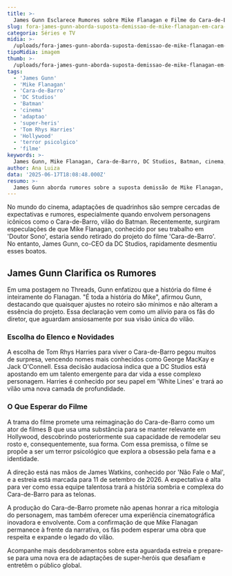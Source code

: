 ```yaml
---
title: >-
  James Gunn Esclarece Rumores sobre Mike Flanagan e Filme do Cara-de-Barro
slug: fora-james-gunn-aborda-suposta-demissao-de-mike-flanagan-em-cara-de-barro
categoria: Séries e TV
midia: >-
  /uploads/fora-james-gunn-aborda-suposta-demissao-de-mike-flanagan-em-cara-de-barro-thumb.jpg
tipoMidia: imagem
thumb: >-
  /uploads/fora-james-gunn-aborda-suposta-demissao-de-mike-flanagan-em-cara-de-barro-thumb.jpg
tags:
  - 'James Gunn'
  - 'Mike Flanagan'
  - 'Cara-de-Barro'
  - 'DC Studios'
  - 'Batman'
  - 'cinema'
  - 'adaptao'
  - 'super-heris'
  - 'Tom Rhys Harries'
  - 'Hollywood'
  - 'terror psicolgico'
  - 'filme'
keywords: >-
  James Gunn, Mike Flanagan, Cara-de-Barro, DC Studios, Batman, cinema, adaptação, super-heróis, Tom Rhys Harries, Hollywood, terror psicológico, filme
author: Ana Luiza
data: '2025-06-17T18:08:48.000Z'
resumo: >-
  James Gunn aborda rumores sobre a suposta demissão de Mike Flanagan, garantindo que o trabalho do diretor está intacto no filme do Cara-de-Barro. A produção promete uma abordagem única e aterrorizante do icônico vilão do Batman.
---
```


No mundo do cinema, adaptações de quadrinhos são sempre cercadas de expectativas e rumores, especialmente quando envolvem personagens icônicos como o Cara-de-Barro, vilão do Batman. Recentemente, surgiram especulações de que Mike Flanagan, conhecido por seu trabalho em 'Doutor Sono', estaria sendo retirado do projeto do filme 'Cara-de-Barro'. No entanto, James Gunn, co-CEO da DC Studios, rapidamente desmentiu esses boatos.

## James Gunn Clarifica os Rumores

Em uma postagem no Threads, Gunn enfatizou que a história do filme é inteiramente do Flanagan. "É toda a história do Mike", afirmou Gunn, destacando que quaisquer ajustes no roteiro são mínimos e não alteram a essência do projeto. Essa declaração vem como um alívio para os fãs do diretor, que aguardam ansiosamente por sua visão única do vilão.

### Escolha do Elenco e Novidades

A escolha de Tom Rhys Harries para viver o Cara-de-Barro pegou muitos de surpresa, vencendo nomes mais conhecidos como George MacKay e Jack O'Connell. Essa decisão audaciosa indica que a DC Studios está apostando em um talento emergente para dar vida a esse complexo personagem. Harries é conhecido por seu papel em 'White Lines' e trará ao vilão uma nova camada de profundidade.

### O Que Esperar do Filme

A trama do filme promete uma reimaginação do Cara-de-Barro como um ator de filmes B que usa uma substância para se manter relevante em Hollywood, descobrindo posteriormente sua capacidade de remodelar seu rosto e, consequentemente, sua forma. Com essa premissa, o filme se propõe a ser um terror psicológico que explora a obsessão pela fama e a identidade.

A direção está nas mãos de James Watkins, conhecido por 'Não Fale o Mal', e a estreia está marcada para 11 de setembro de 2026. A expectativa é alta para ver como essa equipe talentosa trará a história sombria e complexa do Cara-de-Barro para as telonas.

A produção do Cara-de-Barro promete não apenas honrar a rica mitologia do personagem, mas também oferecer uma experiência cinematográfica inovadora e envolvente. Com a confirmação de que Mike Flanagan permanece à frente da narrativa, os fãs podem esperar uma obra que respeita e expande o legado do vilão.

Acompanhe mais desdobramentos sobre esta aguardada estreia e prepare-se para uma nova era de adaptações de super-heróis que desafiam e entretêm o público global.